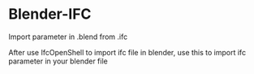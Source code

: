 # Blender-IFC
Import parameter in .blend from .ifc
  
After use IfcOpenShell to import ifc file in blender, use this to import ifc parameter in your blender file
